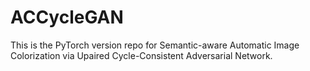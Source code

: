# ACCycleGAN
This is the PyTorch version repo for Semantic-aware Automatic Image Colorization via Upaired Cycle-Consistent Adversarial Network.
